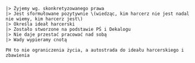     |> Żyjemy wg. skonkretyzowanego prawa
    |> Jest sformułowane pozytywnie \(wiedząc, kim harcerz nie jest nadal nie wiemy, kim harcerz jest\)
    |> Określa ideał harcerski
    |> Zostało stworzone na podstawie PŚ i Dekalogu
    |> Nie daje przestać pracować nad sobą
    |> Wady wypieramy cnotą

    PH to nie ograniczenia życia, a autostrada do ideału harcerskiego i zbawienia
